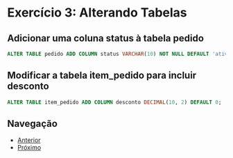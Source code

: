 # Exercício 3: Alterando Tabelas

## Adicionar uma coluna status à tabela pedido
```sql
ALTER TABLE pedido ADD COLUMN status VARCHAR(10) NOT NULL DEFAULT 'ativo';
```

## Modificar a tabela item_pedido para incluir desconto
```sql
ALTER TABLE item_pedido ADD COLUMN desconto DECIMAL(10, 2) DEFAULT 0;
```

## Navegação
- [Anterior](04-exercicios-criar-indices.md)
- [Próximo](06-exercicios-criar-view.md)
